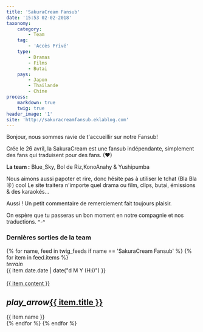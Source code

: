 ```yaml
---
title: 'SakuraCream Fansub'
date: '15:53 02-02-2018'
taxonomy:
    category:
        - Team
    tag:
        - 'Accès Privé'
    type:
        - Dramas
        - Films
        - Butai
    pays:
        - Japon
        - Thaïlande
        - Chine
process:
    markdown: true
    twig: true
header_image: '1'
site: 'http://sakuracreamfansub.eklablog.com'
---
```


Bonjour, nous sommes ravie de t'accueillir sur notre Fansub!

Crée le 26 avril, la SakuraCream est une fansub indépendante, simplement des fans qui traduisent pour des fans. (♥)

**La team :**
Blue_Sky, Bol de Riz,KonoAnahy & Yushipumba

Nous aimons aussi papoter et rire, donc hésite pas à utiliser le tchat (Bla Bla ☼) cool
Le site traitera n'importe quel drama ou film, clips, butai, émissions & des karaokés...

Aussi ! Un petit commentaire de remerciement fait toujours plaisir.

On espère que tu passeras un bon moment en notre compagnie et nos traductions. ^-^

<div class="gap"></div>
<h3>Dernières sorties de la team</h3>



<div class="row">
{% for name, feed in twig_feeds if name == 'SakuraCream Fansub' %}
{% for item in feed.items %}
<div class="col s12 m6 l4 xl3">
<div class="card">
<span class="top-icon"><i class="material-icons">terrain</i></span>
<div class="rssincl-itemdate">{{ item.date.date | date("d M Y (H:i)") }}</div><br>
<a href="{{ item.url }}" target="_blank"><div class="item-image">{{ item.content }}</div></a>
 <h2 class="truncate"><i class="tiny material-icons">play_arrow</i><a href="{{ item.url }}" target="_blank">{{ item.title }}</a></h2>
<div class="rssincl-itemfeedtitle">{{ item.name }}</div>
</div>
</div>
{% endfor %}
{% endfor %}
</div>